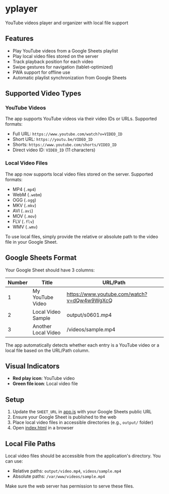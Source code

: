 # yplayer
YouTube videos player and organizer with local file support

## Features

- Play YouTube videos from a Google Sheets playlist
- Play local video files stored on the server
- Track playback position for each video
- Swipe gestures for navigation (tablet-optimized)
- PWA support for offline use
- Automatic playlist synchronization from Google Sheets

## Supported Video Types

### YouTube Videos
The app supports YouTube videos via their video IDs or URLs. Supported formats:
- Full URL: `https://www.youtube.com/watch?v=VIDEO_ID`
- Short URL: `https://youtu.be/VIDEO_ID`
- Shorts: `https://www.youtube.com/shorts/VIDEO_ID`
- Direct video ID: `VIDEO_ID` (11 characters)

### Local Video Files
The app now supports local video files stored on the server. Supported formats:
- MP4 (`.mp4`)
- WebM (`.webm`)
- OGG (`.ogg`)
- MKV (`.mkv`)
- AVI (`.avi`)
- MOV (`.mov`)
- FLV (`.flv`)
- WMV (`.wmv`)

To use local files, simply provide the relative or absolute path to the video file in your Google Sheet.

## Google Sheets Format

Your Google Sheet should have 3 columns:

| Number | Title | URL/Path |
|--------|-------|----------|
| 1 | My YouTube Video | https://www.youtube.com/watch?v=dQw4w9WgXcQ |
| 2 | Local Video Sample | output/s0601.mp4 |
| 3 | Another Local Video | /videos/sample.mp4 |

The app automatically detects whether each entry is a YouTube video or a local file based on the URL/Path column.

## Visual Indicators

- **Red play icon**: YouTube video
- **Green file icon**: Local video file

## Setup

1. Update the `SHEET_URL` in [app.js](d:\m\ai_test\v1\yplayer\app.js) with your Google Sheets public URL
2. Ensure your Google Sheet is published to the web
3. Place local video files in accessible directories (e.g., `output/` folder)
4. Open [index.html](d:\m\ai_test\v1\yplayer\index.html) in a browser

## Local File Paths

Local video files should be accessible from the application's directory. You can use:
- Relative paths: `output/video.mp4`, `videos/sample.mp4`
- Absolute paths: `/var/www/videos/sample.mp4`

Make sure the web server has permission to serve these files.
